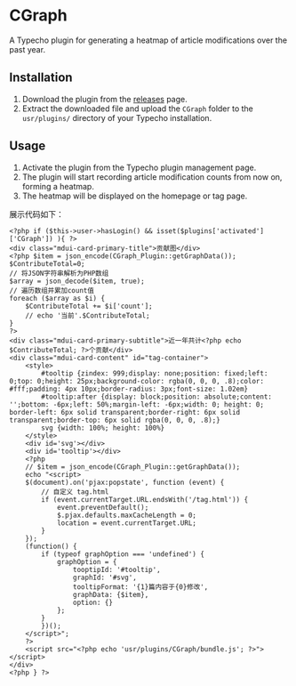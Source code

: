 # CGraph

A Typecho plugin for generating a heatmap of article modifications over the past year.
 
## Installation

1. Download the plugin from the [releases](https://github.com/noonisy/CGraph/releases) page.
2. Extract the downloaded file and upload the `CGraph` folder to the `usr/plugins/` directory of your Typecho installation.

## Usage

1. Activate the plugin from the Typecho plugin management page.
2. The plugin will start recording article modification counts from now on, forming a heatmap.
3. The heatmap will be displayed on the homepage or tag page.


展示代码如下：
```
<?php if ($this->user->hasLogin() && isset($plugins['activated']['CGraph']) ){ ?>
<div class="mdui-card-primary-title">贡献图</div>
<?php $item = json_encode(CGraph_Plugin::getGraphData()); $ContributeTotal=0;
// 将JSON字符串解析为PHP数组
$array = json_decode($item, true);
// 遍历数组并累加count值
foreach ($array as $i) {
    $ContributeTotal += $i['count'];
    // echo '当前'.$ContributeTotal;
}
?>
<div class="mdui-card-primary-subtitle">近一年共计<?php echo $ContributeTotal; ?>个贡献</div>
<div class="mdui-card-content" id="tag-container">
    <style>
        #tooltip {zindex: 999;display: none;position: fixed;left: 0;top: 0;height: 25px;background-color: rgba(0, 0, 0, .8);color: #fff;padding: 4px 10px;border-radius: 3px;font-size: 1.02em}
        #tooltip:after {display: block;position: absolute;content: '';bottom: -6px;left: 50%;margin-left: -6px;width: 0; height: 0; border-left: 6px solid transparent;border-right: 6px solid transparent;border-top: 6px solid rgba(0, 0, 0, .8);}
        svg {width: 100%; height: 100%}
    </style>
    <div id='svg'></div>
    <div id='tooltip'></div>
    <?php
    // $item = json_encode(CGraph_Plugin::getGraphData());
    echo "<script>
    $(document).on('pjax:popstate', function (event) {
        // 自定义 tag.html
        if (event.currentTarget.URL.endsWith('/tag.html')) {
            event.preventDefault();
            $.pjax.defaults.maxCacheLength = 0;
            location = event.currentTarget.URL;
        }
    });
    (function() {
        if (typeof graphOption === 'undefined') {
            graphOption = {
                tooptipId: '#tooltip',
                graphId: '#svg',
                tooltipFormat: '{1}篇内容于{0}修改',
                graphData: {$item},
                option: {}
            };
        }
        })();
    </script>";
    ?>
    <script src="<?php echo 'usr/plugins/CGraph/bundle.js'; ?>"></script>
</div>
<?php } ?>
```